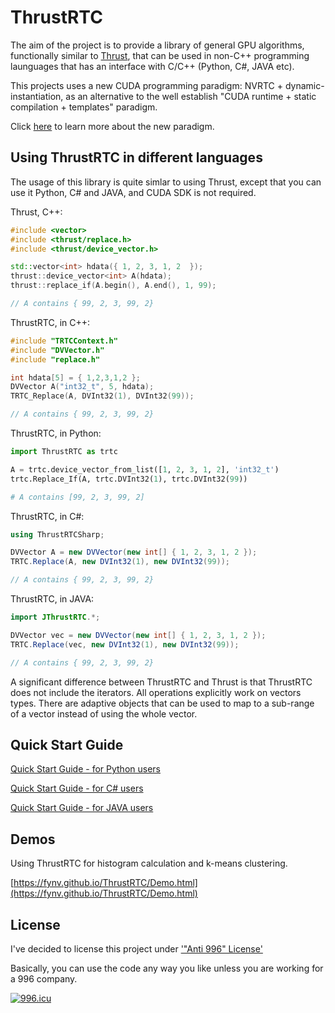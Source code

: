 # ThrustRTC

The aim of the project is to provide a library of general GPU algorithms, functionally similar to [Thrust](https://github.com/thrust/thrust/), that can be used in non-C++ programming launguages that has an interface with C/C++ (Python, C#, JAVA etc).

This projects uses a new CUDA programming paradigm: NVRTC + dynamic-instantiation, as an alternative to the well
establish "CUDA runtime + static compilation + templates" paradigm.

Click [here](https://fynv.github.io/ProgrammingGPUAcrossTheLaunguageBoundaries.html) to learn more about the new paradigm.

## Using ThrustRTC in different languages

The usage of this library is quite simlar to using Thrust, except that you can use it Python, C# and JAVA, and CUDA SDK is not required.

Thrust, C++:

```cpp
#include <vector>
#include <thrust/replace.h>
#include <thrust/device_vector.h>

std::vector<int> hdata({ 1, 2, 3, 1, 2  });
thrust::device_vector<int> A(hdata);
thrust::replace_if(A.begin(), A.end(), 1, 99);

// A contains { 99, 2, 3, 99, 2}
```

ThrustRTC, in C++:
```cpp
#include "TRTCContext.h"
#include "DVVector.h"
#include "replace.h"

int hdata[5] = { 1,2,3,1,2 };
DVVector A("int32_t", 5, hdata);
TRTC_Replace(A, DVInt32(1), DVInt32(99));

// A contains { 99, 2, 3, 99, 2}
```

ThrustRTC, in Python:

```python
import ThrustRTC as trtc

A = trtc.device_vector_from_list([1, 2, 3, 1, 2], 'int32_t')
trtc.Replace_If(A, trtc.DVInt32(1), trtc.DVInt32(99))

# A contains [99, 2, 3, 99, 2]
```

ThrustRTC, in C#:
```cs
using ThrustRTCSharp;

DVVector A = new DVVector(new int[] { 1, 2, 3, 1, 2 });
TRTC.Replace(A, new DVInt32(1), new DVInt32(99));

// A contains { 99, 2, 3, 99, 2}
```

ThrustRTC, in JAVA:
```java
import JThrustRTC.*;

DVVector vec = new DVVector(new int[] { 1, 2, 3, 1, 2 });
TRTC.Replace(vec, new DVInt32(1), new DVInt32(99));

// A contains { 99, 2, 3, 99, 2}
```

A significant difference between ThrustRTC and Thrust is that ThrustRTC does not include the iterators. 
All operations explicitly work on vectors types. There are adaptive objects that can be used to map to 
a sub-range of a vector instead of using the whole vector.

## Quick Start Guide

[Quick Start Guide - for Python users](https://fynv.github.io/ThrustRTC/QuickStartGuide.html)

[Quick Start Guide - for C# users](https://fynv.github.io/ThrustRTC/QuickStartGuide_cs.html)

[Quick Start Guide - for JAVA users](https://fynv.github.io/ThrustRTC/QuickStartGuide_java.html)


## Demos

Using ThrustRTC for histogram calculation and k-means clustering.

[https://fynv.github.io/ThrustRTC/Demo.html](https://fynv.github.io/ThrustRTC/Demo.html)

## License 

I've decided to license this project under ['"Anti 996" License'](https://github.com/996icu/996.ICU/blob/master/LICENSE)

Basically, you can use the code any way you like unless you are working for a 996 company.

[![996.icu](https://img.shields.io/badge/link-996.icu-red.svg)](https://996.icu)



